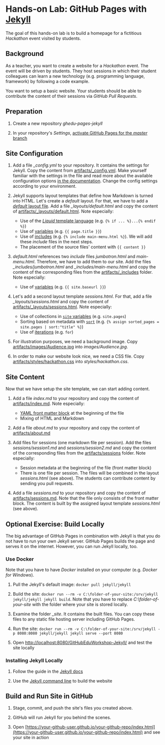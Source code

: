 # Hands-on Lab: GitHub Pages with [Jekyll](https://jekyllrb.com/)

The goal of this hands-on lab is to build a homepage for a fictitious *Hackathon* event visited by students.

## Background

As a teacher, you want to create a website for a *Hackathon* event. The event will be driven by students. They host sessions in which their student colleagues can learn a new technology (e.g. programming language, framework) by following a code example.

You want to setup a basic website. Your students should be able to contribute the content of their sessions via *GitHub Pull Requests*.

## Preparation

1. Create a new repository *ghedu-pages-jekyll*

1. In your repository's *Settings*, [activate GitHub Pages for the *master* branch](https://help.github.com/articles/configuring-a-publishing-source-for-github-pages/)

## Site Configuration

1. Add a file *_config.yml* to your repository. It contains the settings for Jekyll. Copy the content from [artifacts/_config.yml](artifacts/_config.yml). Make yourself familiar with the settings in the file and read more about the available configuration options [in the documentation](https://jekyllrb.com/docs/configuration/). Change the config settings according to your environment.

1. Jekyll supports layout templates that define how Markdown is turned into HTML. Let's create a *default* layout. For that, we have to add a [*default* layout file](https://jekyllrb.com/docs/layouts/). Add a file *_layouts/default.html* and copy the content of [artifacts/_layouts/default.html](artifacts/_layouts/default.html). Note especially:
    * Use of the [*Liquid* template language](https://shopify.github.io/liquid/tags/control-flow/) (e.g. `{% if ... %}...{% endif %}`)
    * Use of [variables](https://jekyllrb.com/docs/variables/) (e.g. `{{ page.title }}`)
    * Use of [includes](https://jekyllrb.com/docs/includes/) (e.g. `{% include main-menu.html %}`). We will add these *include* files in the next steps.
    * The placement of the source files' content with `{{ content }}`

1. *default.html* references two *include* files *jumbotron.html* and *main-menu.html*. Therefore, we have to add them to our site. Add the files *_includes/jumbotron.html* and *_includes/main-menu.html* and copy the content of the corresponding files from the [artifacts/_includes](artifacts/_includes) folder. Note especially:
    * Use of [variables](https://jekyllrb.com/docs/variables/) (e.g. `{{ site.baseurl }}`)

1. Let's add a second layout template *sessions.html*. For that, add a file *_layouts/sessions.html* and copy the content of [artifacts/_layouts/sessions.html](artifacts/_layouts/sessions.html). Note especially:
    * Use of collections in [`site` variables](https://jekyllrb.com/docs/variables/#site-variables) (e.g. `site.pages`)
    * Sorting based on metadata with [`sort`](https://shopify.github.io/liquid/filters/sort/) (e.g. `{% assign sorted_pages = site.pages | sort:"title" %}`)
    * Use of [iterations](https://shopify.github.io/liquid/tags/iteration/) (e.g. `for`)

1. For illustration purposes, we need a background image. Copy [artifacts/images/Audience.jpg](artifacts/images/Audience.jpg) into *images/Audience.jpg*.

1. In order to make our website look nice, we need a CSS file. Copy [artifacts/styles/hackathon.css](artifacts/styles/hackathon.css) into *styles/hackathon.css*.

## Site Content

Now that we have setup the site template, we can start adding content.

1. Add a file *index.md* to your repository and copy the content of [artifacts/index.md](artifacts/index.md). Note especially:
    * [YAML front matter block](https://jekyllrb.com/docs/front-matter/) at the beginning of the file
    * Mixing of HTML and Markdown

1. Add a file *about.md* to your repository and copy the content of [artifacts/about.md](artifacts/about.md)

1. Add files for sessions (one markdown file per session). Add the files *sessions/session1.md* and *sessions/session2.md* and copy the content of the corresponding files from the [artifacts/sessions](artifacts/sessions) folder. Note especially:
    * Session metadata at the beginning of the file (front matter block)
    * There is one file per session. The files will be combined in the layout *sessions.html* (see above). The students can contribute content by sending you pull requests.

1. Add a file *sessions.md* to your repository and copy the content of [artifacts/sessions.md](artifacts/sessions.md). Note that the file only consists of the front matter block. The content is built by the assigned layout template *sessions.html* (see above).

## Optional Exercise: Build Locally

The big advantage of GitHub Pages in combination with Jekyll is that you do not have to run your own Jekyll server. GitHub Pages builds the page and serves it on the internet. However, you can run Jekyll locally, too.

### Use Docker

Note that you have to have *Docker* installed on your computer (e.g. *Docker for Windows*).

1. Pull the Jekyll's default image: `docker pull jekyll/jekyll`

1. Build the site: `docker run --rm -v C:\folder-of-your-site:/srv/jekyll jekyll/jekyll jekyll build`. Note that you have to replace *C:\folder-of-your-site* with the folder where your site is stored locally.

1. Examine the folder *_site*. It contains the built files. You can copy these files to any static file hosting server including GitHub Pages.

1. Run the site: `docker run --rm -v C:\folder-of-your-site:/srv/jekyll -p 8080:8080 jekyll/jekyll jekyll serve --port 8080`

1. Open [http://localhost:8080/GitHubEduWorkshop-Jekyll/](http://localhost:8080/GitHubEduWorkshop-Jekyll/) and test the site locally

### Installing Jekyll Locally

1. Follow the guide in the [Jekyll docs](https://jekyllrb.com/docs/installation/)

1. Use the [Jekyll command line](https://jekyllrb.com/docs/usage/) to build the website

## Build and Run Site in GitHub

1. Stage, commit, and push the site's files you created above.

1. GitHub will run Jekyll for you behind the scenes.

1. Open [https://your-github-user.github.io/your-github-repo/index.html](https://your-github-user.github.io/your-github-repo/index.html) and see your site in action
